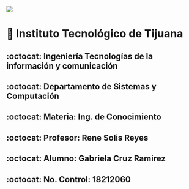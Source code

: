![](https://sites.google.com/site/jeronimolinarespaz/_/rsrc/1462454251388/modulos/el-programa-institucional-de-tutorias/instituto-tecnologico-de-tijuana/file.PNG)


# :wave: Instituto Tecnológico de Tijuana
## :octocat: Ingeniería Tecnologías de la información y comunicación
## :octocat: Departamento de Sistemas y Computación
## :octocat: Materia: Ing. de Conocimiento
## :octocat: Profesor: Rene Solis Reyes
## :octocat:  Alumno: Gabriela Cruz Ramirez
## :octocat: No. Control: 18212060
